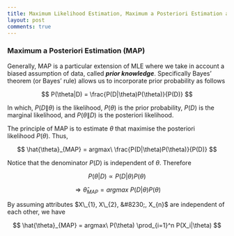 ```yaml
---
title: Maximum Likelihood Estimation, Maximum a Posteriori Estimation and Naive Bayes (part 2)
layout: post
comments: true
---
```

### Maximum a Posteriori Estimation (MAP)

Generally, MAP is a particular extension of MLE where we take in account a biased assumption of data, called **_prior knowledge_**. Specifically Bayes&#8217; theorem (or Bayes&#8217; rule) allows us to incorporate prior probability as follows

$$
P(\theta|D) = \frac{P(D|\theta)P(\theta)}{P(D)}
$$

In which, $P(D\|\theta)$ is the likelihood, $P(\theta)$ is the prior probability, $P(D)$ is the marginal likelihood, and $P(\theta\|D)$ is the posteriori likelihood.

The principle of MAP is to estimate $\theta$ that maximise the posteriori likelihood $P(\theta)$. Thus,

$$
\hat{\theta}_{MAP} = argmax\ \frac{P(D|\theta)P(\theta)}{P(D)}
$$

Notice that the denominator $P(D)$ is independent of $\theta$. Therefore

$$
P(\theta|D) \propto {P(D|\theta)P(\theta)}
$$

$$
\Rightarrow \hat{\theta}_{MAP} = argmax\ {P(D|\theta)P(\theta)}
$$

By assuming attributes $X\_{1}, X\_{2}, &#8230;, X_{n}$ are independent of each other, we have

$$
\hat{\theta}_{MAP} = argmax\ P(\theta) \prod_{i=1}^n P(X_i|\theta)
$$
